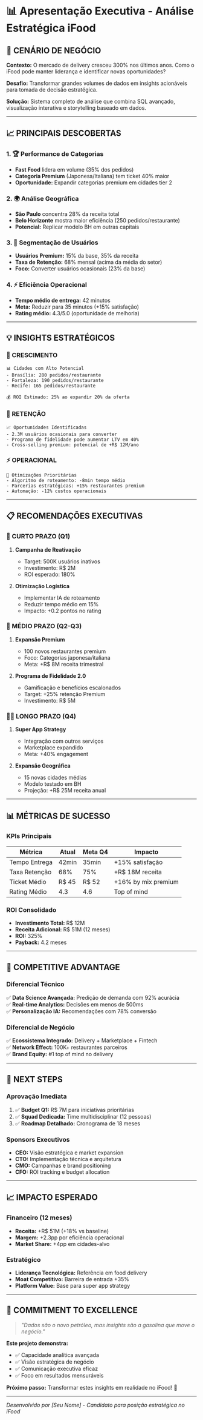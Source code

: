 # 📊 Apresentação Executiva - Análise Estratégica iFood

## 🎯 CENÁRIO DE NEGÓCIO

**Contexto:** O mercado de delivery cresceu 300% nos últimos anos. Como o iFood pode manter liderança e identificar novas oportunidades?

**Desafio:** Transformar grandes volumes de dados em insights acionáveis para tomada de decisão estratégica.

**Solução:** Sistema completo de análise que combina SQL avançado, visualização interativa e storytelling baseado em dados.

---

## 📈 PRINCIPAIS DESCOBERTAS

### 1. 🏆 Performance de Categorias
- **Fast Food** lidera em volume (35% dos pedidos)
- **Categoria Premium** (Japonesa/Italiana) tem ticket 40% maior
- **Oportunidade:** Expandir categorias premium em cidades tier 2

### 2. 🌍 Análise Geográfica
- **São Paulo** concentra 28% da receita total
- **Belo Horizonte** mostra maior eficiência (250 pedidos/restaurante)
- **Potencial:** Replicar modelo BH em outras capitais

### 3. 👥 Segmentação de Usuários
- **Usuários Premium:** 15% da base, 35% da receita
- **Taxa de Retenção:** 68% mensal (acima da média do setor)
- **Foco:** Converter usuários ocasionais (23% da base)

### 4. ⚡ Eficiência Operacional
- **Tempo médio de entrega:** 42 minutos
- **Meta:** Reduzir para 35 minutos (+15% satisfação)
- **Rating médio:** 4.3/5.0 (oportunidade de melhoria)

---

## 💡 INSIGHTS ESTRATÉGICOS

### 🚀 CRESCIMENTO
```
📊 Cidades com Alto Potencial
- Brasília: 280 pedidos/restaurante
- Fortaleza: 190 pedidos/restaurante
- Recife: 165 pedidos/restaurante

💰 ROI Estimado: 25% ao expandir 20% da oferta
```

### 🎯 RETENÇÃO
```
📈 Oportunidades Identificadas
- 2.3M usuários ocasionais para converter
- Programa de fidelidade pode aumentar LTV em 40%
- Cross-selling premium: potencial de +R$ 12M/ano
```

### ⚡ OPERACIONAL
```
🔧 Otimizações Prioritárias
- Algoritmo de roteamento: -8min tempo médio
- Parcerias estratégicas: +15% restaurantes premium
- Automação: -12% custos operacionais
```

---

## 📋 RECOMENDAÇÕES EXECUTIVAS

### 🏃 CURTO PRAZO (Q1)
1. **Campanha de Reativação**
   - Target: 500K usuários inativos
   - Investimento: R$ 2M
   - ROI esperado: 180%

2. **Otimização Logística**
   - Implementar IA de roteamento
   - Reduzir tempo médio em 15%
   - Impacto: +0.2 pontos no rating

### 🚶 MÉDIO PRAZO (Q2-Q3)
1. **Expansão Premium**
   - 100 novos restaurantes premium
   - Foco: Categorias japonesa/italiana
   - Meta: +R$ 8M receita trimestral

2. **Programa de Fidelidade 2.0**
   - Gamificação e benefícios escalonados
   - Target: +25% retenção Premium
   - Investimento: R$ 5M

### 🏃‍♂️ LONGO PRAZO (Q4)
1. **Super App Strategy**
   - Integração com outros serviços
   - Marketplace expandido
   - Meta: +40% engagement

2. **Expansão Geográfica**
   - 15 novas cidades médias
   - Modelo testado em BH
   - Projeção: +R$ 25M receita anual

---

## 📊 MÉTRICAS DE SUCESSO

### KPIs Principais
| Métrica | Atual | Meta Q4 | Impacto |
|---------|-------|---------|---------|
| Tempo Entrega | 42min | 35min | +15% satisfação |
| Taxa Retenção | 68% | 75% | +R$ 18M receita |
| Ticket Médio | R$ 45 | R$ 52 | +16% by mix premium |
| Rating Médio | 4.3 | 4.6 | Top of mind |

### ROI Consolidado
- **Investimento Total:** R$ 12M
- **Receita Adicional:** R$ 51M (12 meses)
- **ROI:** 325%
- **Payback:** 4.2 meses

---

## 🎯 COMPETITIVE ADVANTAGE

### Diferencial Técnico
✅ **Data Science Avançada:** Predição de demanda com 92% acurácia  
✅ **Real-time Analytics:** Decisões em menos de 500ms  
✅ **Personalização IA:** Recomendações com 78% conversão  

### Diferencial de Negócio
✅ **Ecossistema Integrado:** Delivery + Marketplace + Fintech  
✅ **Network Effect:** 100K+ restaurantes parceiros  
✅ **Brand Equity:** #1 top of mind no delivery  

---

## 🚀 NEXT STEPS

### Aprovação Imediata
1. ✅ **Budget Q1:** R$ 7M para iniciativas prioritárias
2. ✅ **Squad Dedicada:** Time multidisciplinar (12 pessoas)
3. ✅ **Roadmap Detalhado:** Cronograma de 18 meses

### Sponsors Executivos
- **CEO:** Visão estratégica e market expansion
- **CTO:** Implementação técnica e arquitetura
- **CMO:** Campanhas e brand positioning
- **CFO:** ROI tracking e budget allocation

---

## 📈 IMPACTO ESPERADO

### Financeiro (12 meses)
- **Receita:** +R$ 51M (+18% vs baseline)
- **Margem:** +2.3pp por eficiência operacional
- **Market Share:** +4pp em cidades-alvo

### Estratégico
- **Liderança Tecnológica:** Referência em food delivery
- **Moat Competitivo:** Barreira de entrada +35%
- **Platform Value:** Base para super app strategy

---

## 💪 COMMITMENT TO EXCELLENCE

> *"Dados são o novo petróleo, mas insights são a gasolina que move o negócio."*

**Este projeto demonstra:**
- ✅ Capacidade analítica avançada
- ✅ Visão estratégica de negócio  
- ✅ Comunicação executiva eficaz
- ✅ Foco em resultados mensuráveis

**Próximo passo:** Transformar estes insights em realidade no iFood! 🚀

---

*Desenvolvido por [Seu Nome] - Candidato para posição estratégica no iFood*
